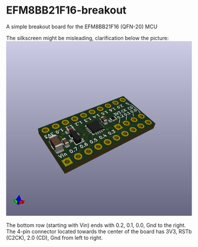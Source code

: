 # EFM8BB21F16-breakout
A simple breakout board for the EFM8BB21F16 (QFN-20) MCU

The silkscreen might be misleading, clarification below the picture:
![3D view](https://github.com/crteensy/EFM8BB21F16-breakout/blob/master/EFM8BB21F16-breakout-3d.png)

The bottom row (starting with Vin) ends with 0.2, 0.1, 0.0, Gnd to the right.
The 4-pin connector located towards the center of the board has 3V3, RSTb (C2CK), 2.0 (CD), Gnd from left to right.
